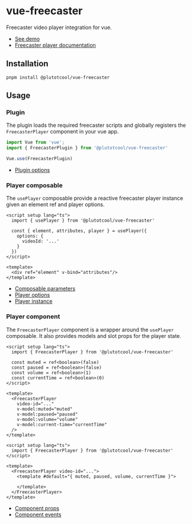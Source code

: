 # vue-freecaster

Freecaster video player integration for vue.

- [See demo](https://plutotcool.github.io/vue-freecaster)
- [Freecaster player documentation](https://docs.freecaster.com/player/index.html)

## Installation

```shell
pnpm install @plutotcool/vue-freecaster
```

## Usage

### Plugin

The plugin loads the required freecaster scripts and globally
registers the `FreecasterPlayer` component in your vue app.

```typescript
import Vue from 'vue';
import { FreecasterPlugin } from '@plutotcool/vue-freecaster'

Vue.use(FreecasterPlugin)
```

- [Plugin options](src/plugin.ts#L7-L21)

### Player composable

The `usePlayer` composable provide a reactive freecaster player instance given
an element ref and player options.

```vue
<script setup lang="ts">
  import { usePlayer } from '@plutotcool/vue-freecaster'

  const { element, attributes, player } = usePlayer({
    options: {
      videoId: '...'
    }
  })
</script>

<template>
  <div ref="element" v-bind="attributes"/>
</template>
```

- [Composable parameters](src/composables/player.ts#L82-L119)
- [Player options](src/types/Player.ts#L164-L362)
- [Player instance](src/types/Player.ts#L1-L78)

### Player component

The `FreecasterPlayer` component is a wrapper around the `usePlayer` composable.
It also provides models and slot props for the player state.

```vue
<script setup lang="ts">
  import { FreecasterPlayer } from '@plutotcool/vue-freecaster'

  const muted = ref<boolean>(false)
  const paused = ref<boolean>(false)
  const volume = ref<boolean>(1)
  const currentTime = ref<boolean>(0)
</script>

<template>
  <FreecasterPlayer
    video-id="..."
    v-model:muted="muted"
    v-model:paused="paused"
    v-model:volume="volume"
    v-model:current-time="currentTime"
  />
</template>
```

```vue
<script setup lang="ts">
  import { FreecasterPlayer } from '@plutotcool/vue-freecaster'
</script>

<template>
  <FreecasterPlayer video-id="...">
    <template #default="{ muted, paused, volume, currentTime }">

    </template>
  </FreecasterPlayer>
</template>
```

- [Component props](src/components/FreecasterPlayer.vue#L6-L10)
- [Component events](src/components/FreecasterPlayer.vue#L13-L19)
